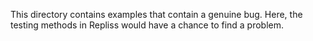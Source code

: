 This directory contains examples that contain a genuine bug.
Here, the testing methods in Repliss would have a chance to find a problem.
